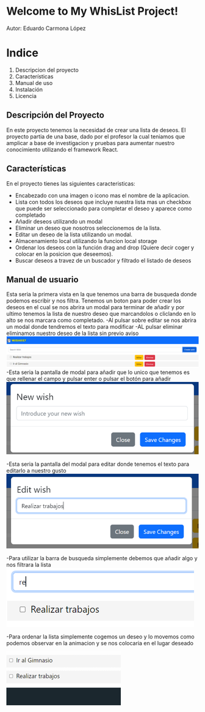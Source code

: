 # Welcome to My WhisList Project!

Autor: Eduardo Carmona López


# Indice

 1. Descripcion del proyecto
 2. Características
 3. Manual de uso
 4. Instalación
 5. Licencia

## Descripción del Proyecto 

En este proyecto tenemos la necesidad de crear una lista de deseos. El proyecto partia de una base, dado por el profesor la cual teniamos que amplicar a base de investigacion y pruebas para aumentar nuestro conocimiento utilizando el framework React.

## Características

En el proyecto tienes las siguientes caracteristicas:

 - Encabezado con una imagen o icono mas el nombre de la aplicacion.
 - Lista con todos los deseos que incluye nuestra lista mas un checkbox que puede ser seleccionado para completar el deseo y aparece como completado	
 - Añadir deseos utilizando un modal
 - Eliminar un deseo que nosotros seleccionemos de la lista.
 - Editar un deseo de la lista utilizando un modal.
 - Almacenamiento local utilizando la funcion local storage
 - Ordenar los deseos con la función drag and drop (Quiere decir coger y colocar en la posicion que deseemos).
 - Buscar deseos a travez de un buscador y filtrado el listado de deseos

## Manual de usuario
Esta seria la primera vista en la que tenemos una barra de busqueda donde podemos escribir y nos filtra.
Tenemos un boton para poder crear los deseos en el cual se nos abrira un modal para terminar de añadir
y por ultimo tenemos la lista de nuestro deseo que marcandolos o cliclando en lo alto se nos marcara como completado.
-Al pulsar sobre editar se nos abrira un modal donde tendremos el texto para modificar
-AL pulsar eliminar eliminamos nuestro deseo de la lista sin previo aviso
![e](https://github.com/edu-cl123/WishListt/blob/main/Imagen/1.PNG)
-Esta seria la pantalla de modal para añadir que lo unico que tenemos es que rellenar el campo y pulsar enter o pulsar el botón para añadir
![e](https://github.com/edu-cl123/WishListt/blob/main/Imagen/2.PNG)

-Esta seria la pantalla del modal para editar donde tenemos el texto para editarlo a nuestro gusto
![e](https://github.com/edu-cl123/WishListt/blob/main/Imagen/3.PNG)

-Para utilizar la barra de busqueda simplemente debemos que añadir algo y nos filtrara la lista
 ![e](https://github.com/edu-cl123/WishListt/blob/main/Imagen/4.PNG)
 
 -Para ordenar la lista simplemente cogemos un deseo y lo movemos como podemos observar en la animacion y se nos colocaria en el lugar deseado
 
![image](https://github.com/edu-cl123/WishListt/blob/main/Imagen/picasion.com_f6fb7aedf5ad1fa6c40d4dd4f60dc3c0.gif)





